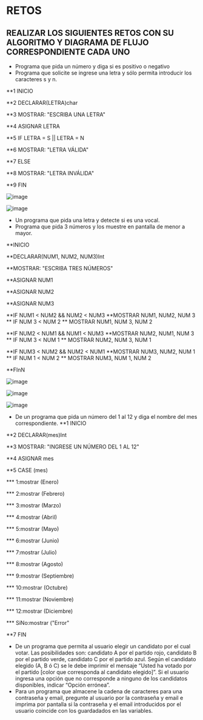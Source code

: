 # RETOS
## REALIZAR LOS SIGUIENTES RETOS CON SU ALGORITMO Y DIAGRAMA DE FLUJO CORRESPONDIENTE CADA UNO 

* Programa que pida un número y diga si es positivo o negativo
* Programa que solicite se ingrese una letra y sólo permita introducir los caracteres s y n.

**1 INICIO

**2 DECLARAR(LETRA)char

**3 MOSTRAR: "ESCRIBA UNA LETRA"

**4 ASIGNAR LETRA

**5 IF LETRA = S || LETRA = N

**6 MOSTRAR: "LETRA VÁLIDA"

**7 ELSE 

**8 MOSTRAR: "LETRA INVÁLIDA"

**9 FIN


![image](https://user-images.githubusercontent.com/99224635/164295148-47e105ae-3057-4332-82da-d09d66b0063d.png)


![image](https://user-images.githubusercontent.com/99224635/164303713-8a0829a6-92d3-4e4d-98fb-924d95c507be.png)




* Un programa que pida una letra y detecte si es una vocal. 
* Programa que pida 3 números y los muestre en pantalla de menor a mayor.  

**INICIO

**DECLARAR(NUM1, NUM2, NUM3)Int

**MOSTRAR: "ESCRIBA TRES NÚMEROS"

**ASIGNAR NUM1

**ASIGNAR NUM2

**ASIGNAR NUM3

**IF NUM1 < NUM2 &&  NUM2 < NUM3 
**MOSTRAR NUM1, NUM2, NUM 3
** IF NUM 3 < NUM 2
** MOSTRAR NUM1, NUM 3, NUM 2

**IF NUM2 < NUM1 && NUM1 < NUM3
**MOSTRAR NUM2, NUM1, NUM 3
** IF NUM 3 < NUM 1
** MOSTRAR NUM2, NUM 3, NUM 1

**IF NUM3 < NUM2 && NUM2 < NUM1
**MOSTRAR NUM3, NUM2, NUM 1
** IF NUM 1 < NUM 2
** MOSTRAR NUM3, NUM 1, NUM 2

**FInN

![image](https://user-images.githubusercontent.com/99224635/164303810-649356e1-6638-48a5-9240-ce96f41058d9.png)


![image](https://user-images.githubusercontent.com/99224635/164371535-88d0275a-a844-43bd-9cb1-39750f33c0d4.png)


![image](https://user-images.githubusercontent.com/99224635/164373349-c506abac-f44d-4c71-825f-e6d5a69aefed.png)


             
             
            





* De un programa que pida un número del 1 al 12 y diga el nombre del mes correspondiente.
**1 INICIO

**2 DECLARAR(mes)Int

**3 MOSTRAR: "INGRESE UN NÚMERO DEL 1 AL 12"

**4 ASIGNAR mes

**5 CASE (mes)

*** 1:mostrar (Enero)

*** 2:mostrar (Febrero)

*** 3:mostrar (Marzo)

*** 4:mostrar (Abril)

*** 5:mostrar (Mayo)

*** 6:mostrar (Junio)

*** 7:mostrar (Julio)

*** 8:mostrar (Agosto)

*** 9:mostrar (Septiembre)

*** 10:mostrar (Octubre)

*** 11:mostrar (Noviembre)

*** 12:mostrar (Diciembre)

*** SiNo:mostrar ("Error"

**7 FIN




* De un programa que permita al usuario elegir un candidato por el cual votar. Las posibilidades son: candidato A por el partido rojo, candidato B por el partido verde, candidato C por el partido azul. Según el candidato elegido (A, B ó C) se le debe imprimir el mensaje “Usted ha votado por el partido [color que corresponda al candidato elegido]”. Si el usuario ingresa una opción que no corresponde a ninguno de los candidatos disponibles, indicar “Opción errónea”.
* Para un programa que almacene la cadena de caracteres para una contraseña y email, pregunte al usuario por la contraseña y email e imprima por pantalla si la contraseña y el email introducidos por el usuario coincide con los guardadados en las variables.
